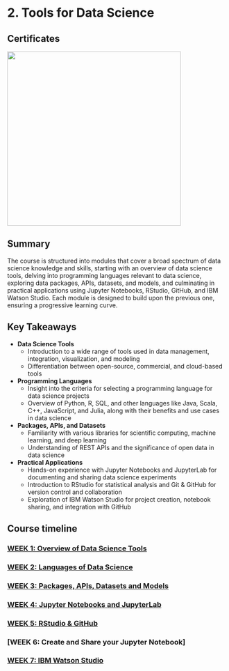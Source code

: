 # 2. Tools for Data Science

## Certificates 
<p aligh="middle">
  <a href="https://coursera.org/share/55264edc0a762febeebe9f7b3e709179"><img src="https://github.com/imjustha/IBM_DataScienceProfessional_Certificate/assets/76855473/738aca8f-07f8-4cb5-ae48-69656da1f93d" height="400"></a>


## Summary
The course is structured into modules that cover a broad spectrum of data science knowledge and skills, starting with an overview of data science tools, delving into programming languages relevant to data science, exploring data packages, APIs, datasets, and models, and culminating in practical applications using Jupyter Notebooks, RStudio, GitHub, and IBM Watson Studio. Each module is designed to build upon the previous one, ensuring a progressive learning curve.

## Key Takeaways
- **Data Science Tools**
  - Introduction to a wide range of tools used in data management, integration, visualization, and modeling
  - Differentiation between open-source, commercial, and cloud-based tools
- **Programming Languages**
  - Insight into the criteria for selecting a programming language for data science projects
  - Overview of Python, R, SQL, and other languages like Java, Scala, C++, JavaScript, and Julia, along with their benefits and use cases in data science
- **Packages, APIs, and Datasets**
  - Familiarity with various libraries for scientific computing, machine learning, and deep learning
  - Understanding of REST APIs and the significance of open data in data science
- **Practical Applications**
  - Hands-on experience with Jupyter Notebooks and JupyterLab for documenting and sharing data science experiments
  - Introduction to RStudio for statistical analysis and Git & GitHub for version control and collaboration
  - Exploration of IBM Watson Studio for project creation, notebook sharing, and integration with GitHub


## Course timeline

### [WEEK 1: Overview of Data Science Tools](https://github.com/imjustha/IBM_DataScienceProfessional_Certificate/tree/main/2.%20Tools%20for%20Data%20Science/Week1)
### [WEEK 2: Languages of Data Science](https://github.com/imjustha/IBM_DataScienceProfessional_Certificate/tree/main/2.%20Tools%20for%20Data%20Science/Week2)
### [WEEK 3: Packages, APIs, Datasets and Models](https://github.com/imjustha/IBM_DataScienceProfessional_Certificate/tree/main/2.%20Tools%20for%20Data%20Science/Week3)
### [WEEK 4: Jupyter Notebooks and JupyterLab](https://github.com/imjustha/IBM_DataScienceProfessional_Certificate/tree/main/2.%20Tools%20for%20Data%20Science/Week4)
### [WEEK 5: RStudio & GitHub](https://github.com/imjustha/IBM_DataScienceProfessional_Certificate/tree/main/2.%20Tools%20for%20Data%20Science/Week5)
### [WEEK 6: Create and Share your Jupyter Notebook]
### [WEEK 7: IBM Watson Studio](https://github.com/imjustha/IBM_DataScienceProfessional_Certificate/tree/main/2.%20Tools%20for%20Data%20Science/Week7)
